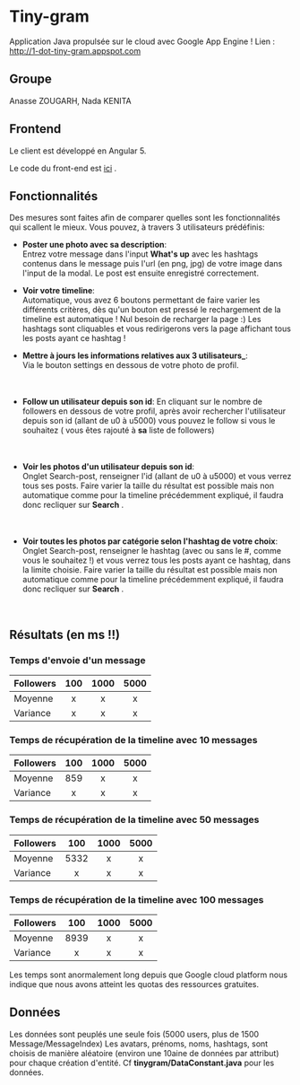 # Tiny-gram

Application Java propulsée sur le cloud avec Google App Engine ! Lien : http://1-dot-tiny-gram.appspot.com

## Groupe

Anasse ZOUGARH, Nada KENITA

## Frontend

Le client est développé en Angular 5.

Le code du front-end est [ici](https://github.com/AnasseZ/tiny-gram-client) .


## Fonctionnalités

Des mesures sont faites afin de comparer quelles sont les fonctionnalités qui scallent le mieux. Vous pouvez, à travers 3 utilisateurs prédéfinis:

- **Poster une photo avec sa description**:   
Entrez votre message dans l'input **What's up** avec les hashtags contenus dans le message puis l'url (en png, jpg) de votre image dans l'input de la modal. Le post est ensuite enregistré correctement.  
  
- **Voir votre timeline**:  
Automatique, vous avez 6 boutons permettant de faire varier les différents critères, dès qu'un bouton est pressé le rechargement de la timeline est automatique ! Nul besoin de recharger la page :)   Les hashtags sont cliquables et vous redirigerons vers la page affichant tous les posts ayant ce hashtag !     
    
- **Mettre à jours les informations relatives aux 3 utilisateurs_**:  
Via le bouton settings en dessous de votre photo de profil.  
<br><br>
- **Follow un utilisateur depuis son id**:  En cliquant sur le nombre de followers en dessous de votre profil, après avoir rechercher l'utilisateur depuis son id (allant de u0 à u5000) vous pouvez le follow si vous le souhaitez ( vous êtes rajouté à **sa** liste de followers)    
<br><br>
- **Voir les photos d'un utilisateur depuis son id**:  
Onglet Search-post, renseigner l'id (allant de u0 à u5000) et vous verrez tous ses posts. Faire varier la taille du résultat est possible mais non automatique comme pour la timeline précédemment expliqué, il faudra donc recliquer sur **Search** .  
<br><br>
- **Voir toutes les photos par catégorie selon l'hashtag de votre choix**:  
Onglet Search-post, renseigner le hashtag (avec ou sans le #, comme vous le souhaitez !) et vous verrez tous les posts ayant ce hashtag, dans la limite choisie. Faire varier la taille du résultat est possible mais non automatique comme pour la timeline précédemment expliqué, il faudra donc recliquer sur **Search** .
<br>

## Résultats (en ms !!)

### Temps d'envoie d'un message 

| Followers     |     100         |     1000       |  5000          |
| :------------ | :-------------: | :------------: | :------------: |
| Moyenne       |    x      |        x   |        x |
| Variance      |    x     |        x|      x    |

### Temps de récupération de la timeline avec 10 messages 

| Followers     |     100         |     1000       |  5000          |
| :------------ | :-------------: | :------------: | :------------: |
| Moyenne       |     859         |        x |        x  |
| Variance      |   x     |       x  |        x  |

### Temps de récupération de la timeline avec 50 messages 

| Followers     |     100         |     1000       |  5000          |
| :------------ | :-------------: | :------------: | :------------: |
| Moyenne       |     5332        |        x  |        x  |
| Variance      |     x      |        x  |        x |

### Temps de récupération de la timeline avec 100 messages 

| Followers     |     100         |     1000       |  5000          |
| :------------ | :-------------: | :------------: | :------------: |
| Moyenne       |     8939      |        x  |       x |
| Variance      |    x      |      x  |        x  |

Les temps sont anormalement long depuis que Google cloud platform nous indique que nous avons atteint les quotas des ressources gratuites.

## Données

Les données sont peuplés une seule fois (5000 users, plus de 1500 Message/MessageIndex)
Les avatars, prénoms, noms, hashtags, sont choisis de manière aléatoire (environ une 10aine de données par attribut)
pour chaque création d'entité. Cf **tinygram/DataConstant.java** pour les données.
